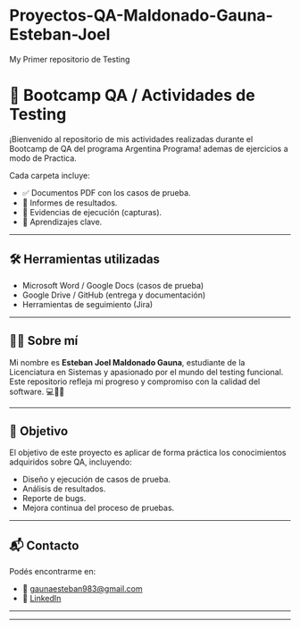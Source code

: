 # Proyectos-QA-Maldonado-Gauna-Esteban-Joel
My Primer repositorio de Testing

# 🧪 Bootcamp QA / Actividades de Testing

¡Bienvenido al repositorio de mis actividades realizadas durante el Bootcamp de QA del programa Argentina Programa! ademas de ejercicios a modo de Practica.

Cada carpeta incluye:

- ✅ Documentos PDF con los casos de prueba.
- 📝 Informes de resultados.
- 📸 Evidencias de ejecución (capturas).
- 🧠 Aprendizajes clave.

---

## 🛠️ Herramientas utilizadas

- Microsoft Word / Google Docs (casos de prueba)
- Google Drive / GitHub (entrega y documentación)
- Herramientas de seguimiento (Jira) 

---

## 👨‍💻 Sobre mí

Mi nombre es **Esteban Joel Maldonado Gauna**, estudiante de la Licenciatura en Sistemas y apasionado por el mundo del testing funcional. Este repositorio refleja mi progreso y compromiso con la calidad del software. 💻🕵️‍♂️

---

## 🚀 Objetivo

El objetivo de este proyecto es aplicar de forma práctica los conocimientos adquiridos sobre QA, incluyendo:

- Diseño y ejecución de casos de prueba.
- Análisis de resultados.
- Reporte de bugs.
- Mejora continua del proceso de pruebas.

---

## 📬 Contacto

Podés encontrarme en:

- 📧 gaunaesteban983@gmail.com
- 💼 [LinkedIn](www.linkedin.com/in/esteban-joel-maldonado-gauna-qa) 

---

---
